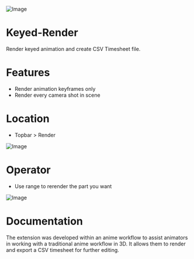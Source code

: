 ![Image](https://i.imgur.com/Kn8jALK.png)

# Keyed-Render
Render keyed animation and create CSV Timesheet file.

# Features
* Render animation keyframes only
* Render every camera shot in scene

# Location
* Topbar > Render

![Image](https://i.imgur.com/itOjTgK.png)

# Operator
* Use range to rerender the part you want

![Image](https://i.imgur.com/0xq9PaG.png)

# Documentation
The extension was developed within an anime workflow to assist animators in working with a traditional anime workflow in 3D. It allows them to render and export a CSV timesheet for further editing.
